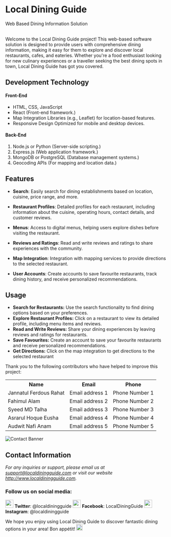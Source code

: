 # Local Dining Guide

Web Based Dining Information Solution

<br>
Welcome to the Local Dining Guide project! This web-based software solution is designed to 
provide users with comprehensive dining information, making it easy for them to explore 
and discover local restaurants, cafes, and eateries. Whether you're a food enthusiast looking 
for new culinary experiences or a traveller seeking the best dining spots in town, Local 
Dining Guide has got you covered.


## Development Technology

#### **Front-End**
- HTML, CSS, JavaScript
- React (Front-end framework.)
- Map Integration Libraries (e.g., Leaflet) for location-based features.
- Responsive Design Optimized for mobile and desktop devices.

#### **Back-End**
1. Node.js or Python (Server-side scripting.)
2. Express.js (Web application framework.)
3. MongoDB or PostgreSQL (Database management systems.)
4. Geocoding APIs (For mapping and location data.)

## Features

- **Search**:  Easily search for dining establishments based on location, cuisine, price range, and more.

- **Restaurant Profiles**:  Detailed profiles for each restaurant, including information about the cuisine, operating hours, contact details, and customer reviews.

- **Menus**:  Access to digital menus, helping users explore dishes before visiting the restaurant.

- **Reviews and Ratings**:  Read and write reviews and ratings to share experiences with the community.

- **Map Integration**:  Integration with mapping services to provide directions to the selected restaurant.

- **User Accounts**:  Create accounts to save favourite restaurants, track dining history, and receive personalized recommendations.

## Usage
<ul>
<li> <b>Search for Restaurants:</b> Use the search functionality to find dining options 
based on your preferences. </li>
<li> <b>Explore Restaurant Profiles:</b> Click on a restaurant to view its detailed profile, 
including menu items and reviews. </li>
<li> <b>Read and Write Reviews:</b> Share your dining experiences by leaving reviews 
and ratings for restaurants. </li>
<li> <b>Save Favourites:</b> Create an account to save your favourite restaurants and 
receive personalized recommendations. </li>
<li> <b>Get Directions:</b> Click on the map integration to get directions to the selected 
restaurant </li>
</ul>

Thank you to the following contributors who have helped to improve this project:
<table>
<tr> 
<th> Name </th> <th> Email </th> <th> Phone</th>
</tr>
<tr> 
<td> Jannatul Ferdous Rahat </td>  <td> Email address 1 </td> <td> Phone Number 1 </td>
</tr>
<tr> 
<td> Fahimul Alam </td>  <td> Email address 2 </td> <td> Phone Number 2 </td>
</tr>
<tr> 
<td> Syeed MD Talha </td>  <td> Email address 3 </td> <td> Phone Number 3 </td>
</tr>
<tr> 
<td> Asrarul Hoque Eusha </td>  <td> Email address 4 </td> <td> Phone Number 4 </td>
</tr>
<tr> 
<td> Audwit Nafi Anam </td>  <td> Email address 5 </td> <td> Phone Number 5 </td>
</tr>
</th>
</table>


![Contact Banner](https://static.vecteezy.com/system/resources/previews/005/263/636/non_2x/contact-us-concept-icons-such-as-mobile-phone-e-mail-address-chat-global-communication-on-dark-blue-background-for-presentation-web-banner-article-business-and-network-connection-and-company-free-vector.jpg)

##  Contact Information

*For any inquiries or support, please email us at support@localdiningguide.com or visit our website <http://www.localdiningguide.com>.*

### Follow us on social media:
<img src="https://img.icons8.com/?size=100&id=13963&format=png&color=000000" width="25" height="25">					**Twitter**: @localdiningguide
<img src="https://img.icons8.com/?size=100&id=118497&format=png&color=000000" width="25" height="25">	**Facebook**: LocalDiningGuide
<img src="https://img.icons8.com/?size=100&id=119026&format=png&color=000000" width="25" height="25">	**Instagram**: @localdiningguide

We hope you enjoy using Local Dining Guide to discover fantastic dining options in your area! Bon appétit! <img src="https://img.icons8.com/?size=100&id=hHCVRMNd3zwr&format=png&color=000000" width="20" height="20">
